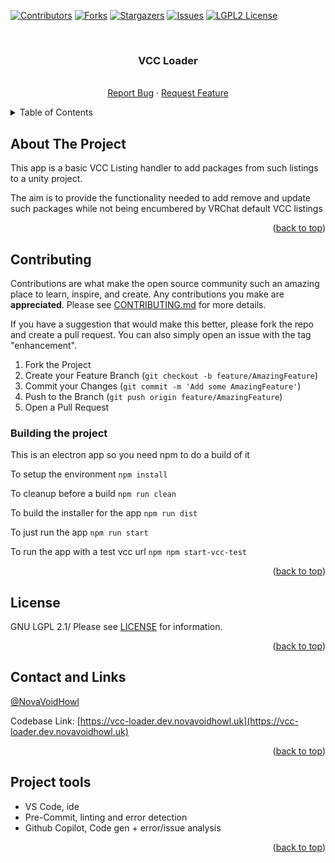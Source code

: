 <a name="readme-top"></a>

<!-- PROJECT SHIELDS -->

<!--
*** I'm using markdown "reference style" links for readability.
*** Reference links are enclosed in brackets [ ] instead of parentheses ( ).
*** See the bottom of this document for the declaration of the reference variables
*** for contributors-url, forks-url, etc. This is an optional, concise syntax you may use.
*** https://www.markdownguide.org/basic-syntax/#reference-style-links
-->

[![Contributors][contributors-shield]][contributors-url]
[![Forks][forks-shield]][forks-url]
[![Stargazers][stars-shield]][stars-url]
[![Issues][issues-shield]][issues-url]
[![LGPL2 License][license-shield]][license-url]

<br />
<div align="center">
<h3 align="center">VCC Loader</h3>

<p align="center">
    <br />
    <a href="https://github.com/NovaVoidHowl/VCC-Loader/issues">Report Bug</a>
    ·
    <a href="https://github.com/NovaVoidHowl/VCC-Loader/issues">Request Feature</a>
</p>
</div>

<!-- TABLE OF CONTENTS -->

<details>
  <summary>Table of Contents</summary>
  <ol>
    <li>
      <a href="#about-the-project">About The Project</a>
    </li>
    <li><a href="#contributing">Contributing</a></li>
    <li><a href="#license">License</a></li>
    <li><a href="#contact-and-links">Contact and Links</a></li>
    <!-- <li><a href="#acknowledgments">Acknowledgments</a></li> -->
    <li><a href="#project-tools">Project tools</a></li>
  </ol>
</details>

<!-- ABOUT THE PROJECT -->

## About The Project

This app is a basic VCC Listing handler to add packages from such listings to a unity project.

The aim is to provide the functionality needed to add remove and update such packages while not being encumbered
by VRChat default VCC listings

<p align="right">(<a href="#readme-top">back to top</a>)</p>

<!-- CONTRIBUTING -->

## Contributing

Contributions are what make the open source community such an amazing place to learn, inspire, and create.
Any contributions you make are **appreciated**. Please see [CONTRIBUTING.md](CONTRIBUTING.md) for more details.

If you have a suggestion that would make this better, please fork the repo and create a pull request.
You can also simply open an issue with the tag "enhancement".

1. Fork the Project
2. Create your Feature Branch (`git checkout -b feature/AmazingFeature`)
3. Commit your Changes (`git commit -m 'Add some AmazingFeature'`)
4. Push to the Branch (`git push origin feature/AmazingFeature`)
5. Open a Pull Request

### Building the project

This is an electron app so you need npm to do a build of it

To setup the environment
`npm install`

To cleanup before a build
`npm run clean`

To build the installer for the app
`npm run dist`

To just run the app
`npm run start`

To run the app with a test vcc url
`npm npm start-vcc-test`

<p align="right">(<a href="#readme-top">back to top</a>)</p>

<!-- LICENSE -->

## License

GNU LGPL 2.1/
Please see [LICENSE](LICENSE) for information.

<p align="right">(<a href="#readme-top">back to top</a>)</p>

<!-- CONTACT -->

## Contact and Links

[@NovaVoidHowl](https://novavoidhowl.uk/)

Codebase Link: [https://vcc-loader.dev.novavoidhowl.uk](https://vcc-loader.dev.novavoidhowl.uk)

<p align="right">(<a href="#readme-top">back to top</a>)</p>

<!-- ACKNOWLEDGMENTS -->

<!-- ## Acknowledgments


<p align="right">(<a href="#readme-top">back to top</a>)</p> -->

<!-- PROJECT TOOLS -->

## Project tools

- VS Code, ide
- Pre-Commit, linting and error detection
- Github Copilot, Code gen + error/issue analysis

<p align="right">(<a href="#readme-top">back to top</a>)</p>

<!-- MARKDOWN LINKS & IMAGES -->

<!-- https://www.markdownguide.org/basic-syntax/#reference-style-links -->

[contributors-shield]: https://img.shields.io/github/contributors/NovaVoidHowl/VCC-Loader.svg?style=plastic
[contributors-url]: https://github.com/NovaVoidHowl/VCC-Loader/graphs/contributors
[forks-shield]: https://img.shields.io/github/forks/NovaVoidHowl/VCC-Loader.svg?style=plastic
[forks-url]: https://github.com/NovaVoidHowl/VCC-Loader/network/members
[issues-shield]: https://img.shields.io/github/issues/NovaVoidHowl/VCC-Loader.svg?style=plastic
[issues-url]: https://github.com/NovaVoidHowl/VCC-Loader/issues
[license-shield]: https://img.shields.io/badge/License-LGPL_2.1-blue
[license-url]: https://github.com/NovaVoidHowl/VCC-Loader/blob/main/LICENSE
[stars-shield]: https://img.shields.io/github/stars/NovaVoidHowl/VCC-Loader.svg?style=plastic
[stars-url]: https://github.com/NovaVoidHowl/VCC-Loader/stargazers
